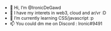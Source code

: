 - 👋 Hi, I’m @IronicDeGawd
- 👀 I have my interets in web3, cloud and ar/vr :D
- 🌱 I’m currently learning CSS/javascript :p
- 📫 You could dm me on Discord : Ironic#9491

<!---
IronicDeGawd/IronicDeGawd is a ✨ special ✨ repository because its `README.md` (this file) appears on your GitHub profile.
You can click the Preview link to take a look at your changes.
--->

